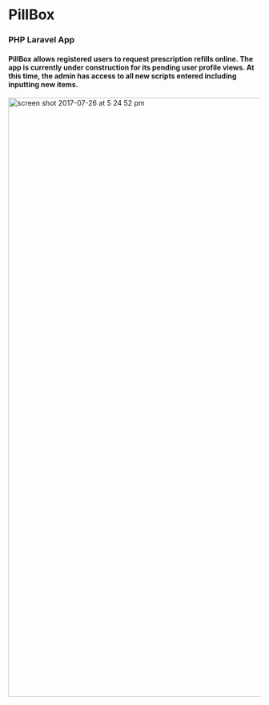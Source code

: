 # PillBox
### PHP Laravel App
#### PillBox allows registered users to request prescription refills online. The app is currently under construction for its pending user profile views. At this time, the admin has access to all new scripts entered including inputting new items. 

<img width="1198" alt="screen shot 2017-07-26 at 5 24 52 pm" src="https://user-images.githubusercontent.com/14017607/28644428-8ef2b3b6-7227-11e7-8543-f100bbc00e17.png">
